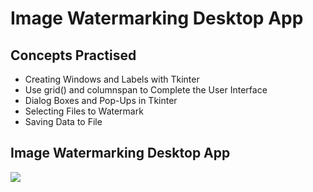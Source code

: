 #  Image Watermarking Desktop App
## Concepts Practised
- Creating Windows and Labels with Tkinter
- Use grid() and columnspan to Complete the User Interface
- Dialog Boxes and Pop-Ups in Tkinter
- Selecting Files to Watermark
- Saving Data to File
## Image Watermarking Desktop App
![](https://user-images.githubusercontent.com/98851253/169675784-13cc8b2d-ef82-41ad-be3f-52fe56a639fc.gif)
